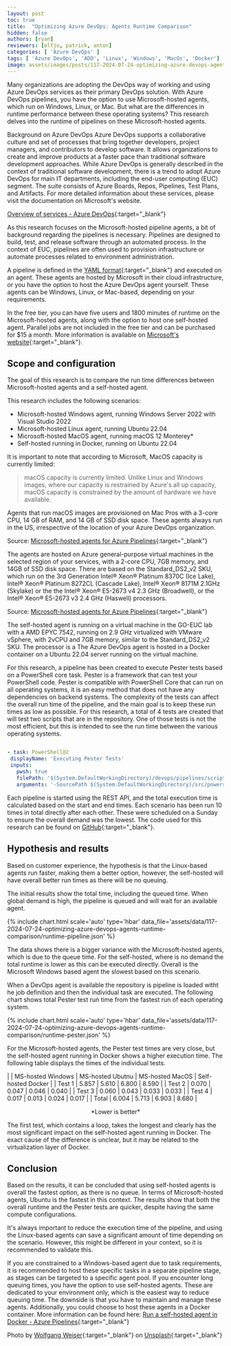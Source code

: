 ```yaml
---
layout: post
toc: true
title:  "Optimizing Azure DevOps: Agents Runtime Comparison"
hidden: false
authors: [ryan]
reviewers: [eltjo, patrick, anton]
categories: [ 'Azure DevOps' ]
tags: [ 'Azure DevOps', 'ADO', 'Linux', 'Windows', 'MacOs', 'Docker']
image: assets/images/posts/117-2024-07-24-optimizing-azure-devops-agents-runtime-comparison/optimizing-azure-devops-agents-runtime-comparison-feature-image.png
---
```

Many organizations are adopting the DevOps way of working and using Azure DevOps services as their primary DevOps solution. With Azure DevOps pipelines, you have the option to use Microsoft-hosted agents, which run on Windows, Linux, or Mac. But what are the differences in runtime performance between these operating systems? This research delves into the runtime of pipelines on these Microsoft-hosted agents.

Background on Azure DevOps
Azure DevOps supports a collaborative culture and set of processes that bring together developers, project managers, and contributors to develop software. It allows organizations to create and improve products at a faster pace than traditional software development approaches.
While Azure DevOps is generally described in the context of traditional software development, there is a trend to adopt Azure DevOps for main IT departments, including the end-user computing (EUC) segment.
The suite consists of Azure Boards, Repos, Pipelines, Test Plans, and Artifacts. For more detailed information about these services, please visit the documentation on Microsoft's website.

[Overview of services - Azure DevOps](https://learn.microsoft.com/en-us/azure/devops/user-guide/services?view=azure-devops){:target="_blank"}

As this research focuses on the Microsoft-hosted pipeline agents, a bit of background regarding the pipelines is necessary. Pipelines are designed to build, test, and release software through an automated process. In the context of EUC, pipelines are often used to provision infrastructure or automate processes related to environment administration.

A pipeline is defined in the [YAML format](https://github.com/GO-EUC/go-devops-research/blob/main/devops/pipelines/linux.yml){:target="_blank"} and executed on an agent. These agents are hosted by Microsoft in their cloud infrastructure, or you have the option to host the Azure DevOps agent yourself. These agents can be Windows, Linux, or Mac-based, depending on your requirements.

In the free tier, you can have five users and 1800 minutes of runtime on the Microsoft-hosted agents, along with the option to host one self-hosted agent. Parallel jobs are not included in the free tier and can be purchased for $15 a month. More information is available on [Microsoft's website](https://azure.microsoft.com/en-us/pricing/details/devops/azure-devops-services/){:target="_blank"}.

## Scope and configuration
The goal of this research is to compare the run time differences between Microsoft-hosted agents and a self-hosted agent.

This research includes the following scenarios:

  * Microsoft-hosted Windows agent, running Windows Server 2022 with Visual Studio 2022
  * Microsoft-hosted Linux agent, running Ubuntu 22.04
  * Microsoft-hosted MacOS agent, running macOS 12 Monterey*
  * Self-hosted running in Docker, running on Ubuntu 22.04

It is important to note that according to Microsoft, MacOS capacity is currently limited:

> macOS capacity is currently limited. Unlike Linux and Windows images, where our capacity is restrained by Azure's all up capacity, macOS capacity is constrained by the amount of hardware we have available.

Agents that run macOS images are provisioned on Mac Pros with a 3-core CPU, 14 GB of RAM, and 14 GB of SSD disk space. These agents always run in the US, irrespective of the location of your Azure DevOps organization.

Source: [Microsoft-hosted agents for Azure Pipelines](https://learn.microsoft.com/en-us/azure/devops/pipelines/agents/hosted?view=azure-devops&tabs=yaml#recent-updates){:target="_blank"}

The agents are hosted on Azure general-purpose virtual machines in the selected region of your services, with a 2-core CPU, 7GB memory, and 14GB of SSD disk space. There are based on the Standard_DS2_v2 SKU, which run on the 3rd Generation Intel® Xeon® Platinum 8370C (Ice Lake), Intel® Xeon® Platinum 8272CL (Cascade Lake), Intel® Xeon® 8171M 2.1GHz (Skylake) or the the Intel® Xeon® E5-2673 v4 2.3 GHz (Broadwell), or the Intel® Xeon® E5-2673 v3 2.4 GHz (Haswell) processors.

Source: [Microsoft-hosted agents for Azure Pipelines](https://learn.microsoft.com/en-us/azure/devops/pipelines/agents/hosted?view=azure-devops&tabs=yaml#capabilities-and-limitations){:target="_blank"}

The self-hosted agent is running on a virtual machine in the GO-EUC lab with a AMD EPYC 7542, running on 2.9 GHz virtualized with VMware vSphere, with 2vCPU and 7GB memory, similar to the Standard_DS2_v2 SKU. The processor is a The Azure DevOps agent is hosted in a Docker container on a Ubuntu 22.04 server running on the virtual machine.

For this research, a pipeline has been created to execute Pester tests based on a PowerShell core task. Pester is a framework that can test your PowerShell code. Pester is compatible with PowerShell Core that can run on all operating systems, it is an easy method that does not have any dependencies on backend systems. The complexity of the tests can affect the overall run time of the pipeline, and the main goal is to keep these run times as low as possible. For this research, a total of 4 tests are created that will test two scripts that are in the repository. One of those tests is not the most efficient, but this is intended to see the run time between the various operating systems.

```YAML

- task: PowerShell@2
 displayName: 'Executing Pester Tests'
 inputs:
   pwsh: true
   filePath: '$(System.DefaultWorkingDirectory)/devops/pipelines/scripts/pester.ps1'
   arguments: '-SourcePath $(System.DefaultWorkingDirectory)/src/powershell -Publish -ResultsPath $(System.DefaultWorkingDirectory)/publish'

```

Each pipeline is started using the REST API, and the total execution time is calculated based on the start and end times. Each scenario has been run 10 times in total directly after each other. These were scheduled on a Sunday to ensure the overall demand was the lowest. The code used for this research can be found on [GitHub](https://github.com/GO-EUC/go-devops-research){:target="_blank"}.

## Hypothesis and results
Based on customer experience, the hypothesis is that the Linux-based agents run faster, making them a better option, however, the self-hosted will have overall better run times as there will be no queuing.

The initial results show the total time, including the queued time. When global demand is high, the pipeline is queued and will wait for an available agent.

{% include chart.html scale='auto' type='hbar' data_file='assets/data/117-2024-07-24-optimizing-azure-devops-agents-runtime-comparison/runtime-pipeline.json' %}

The data shows there is a bigger variance with the Microsoft-hosted agents, which is due to the queue time. For the self-hosted, where is no demand the total runtime is lower as this can be executed directly. Overall is the Microsoft Windows based agent the slowest based on this scenario.

When a DevOps agent is available the repository is pipeline is loaded witht he job definition and then the individual task are executed. The following chart shows total Pester test run time from the fastest run of each operating system.

{% include chart.html scale='auto' type='hbar' data_file='assets/data/117-2024-07-24-optimizing-azure-devops-agents-runtime-comparison/runtime-pester.json' %}


For the Microsoft-hosted agents, the Pester test times are very close, but the self-hosted agent running in Docker shows a higher execution time. The following table displays the times of the individual tests.


|  | MS-hosted Windows | MS-hosted Ubutnu | MS-hosted MacOS | Self-hosted Docker |
| Test 1 | 5.857 | 5.610 | 6.800 | 8.590 |
| Test 2 | 0.070 | 0.047 | 0.046 | 0.040 |
| Test 3 | 0.060 | 0.043 | 0.033 | 0.033 |
| Test 4 | 0.017 | 0.013 | 0.024 | 0.017 |
| Total | 6.004 | 5.713 | 6.903 | 8.680 |

<p style="text-align: center;">*Lower is better*</p>

The first test, which contains a loop, takes the longest and clearly has the most significant impact on the self-hosted agent running in Docker. The exact cause of the difference is unclear, but it may be related to the virtualization layer of Docker.

## Conclusion
Based on the results, it can be concluded that using self-hosted agents is overall the fastest option, as there is no queue. In terms of Microsoft-hosted agents, Ubuntu is the fastest in this context. The results show that both the overall runtime and the Pester tests are quicker, despite having the same compute configurations.

It's always important to reduce the execution time of the pipeline, and using the Linux-based agents can save a significant amount of time depending on the scenario. However, this might be different in your context, so it is recommended to validate this.

If you are constrained to a Windows-based agent due to task requirements, it is recommended to host these specific tasks in a separate pipeline stage, as stages can be targeted to a specific agent pool.
If you encounter long queuing times, you have the option to use self-hosted agents. These are dedicated to your environment only, which is the easiest way to reduce queuing time. The downside is that you have to maintain and manage these agents. Additionally, you could choose to host these agents in a Docker container. More information can be found here: [Run a self-hosted agent in Docker - Azure Pipelines](https://learn.microsoft.com/en-us/azure/devops/pipelines/agents/docker?view=azure-devops){:target="_blank"}

Photo by [Wolfgang Weiser](https://unsplash.com/@hamburgmeinefreundin?utm_content=creditCopyText&utm_medium=referral&utm_source=unsplash){:target="_blank"} on [Unsplash](https://unsplash.com/photos/a-train-traveling-through-a-forest-filled-with-lots-of-trees-el8EOJhVjEU?utm_content=creditCopyText&utm_medium=referral&utm_source=unsplash){:target="_blank"}